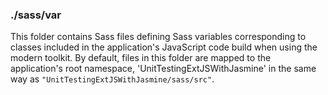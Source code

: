 ### ./sass/var

This folder contains Sass files defining Sass variables corresponding to classes
included in the application's JavaScript code build when using the modern toolkit.
By default, files in this folder are mapped to the application's root namespace,
'UnitTestingExtJSWithJasmine' in the same way as `"UnitTestingExtJSWithJasmine/sass/src"`.